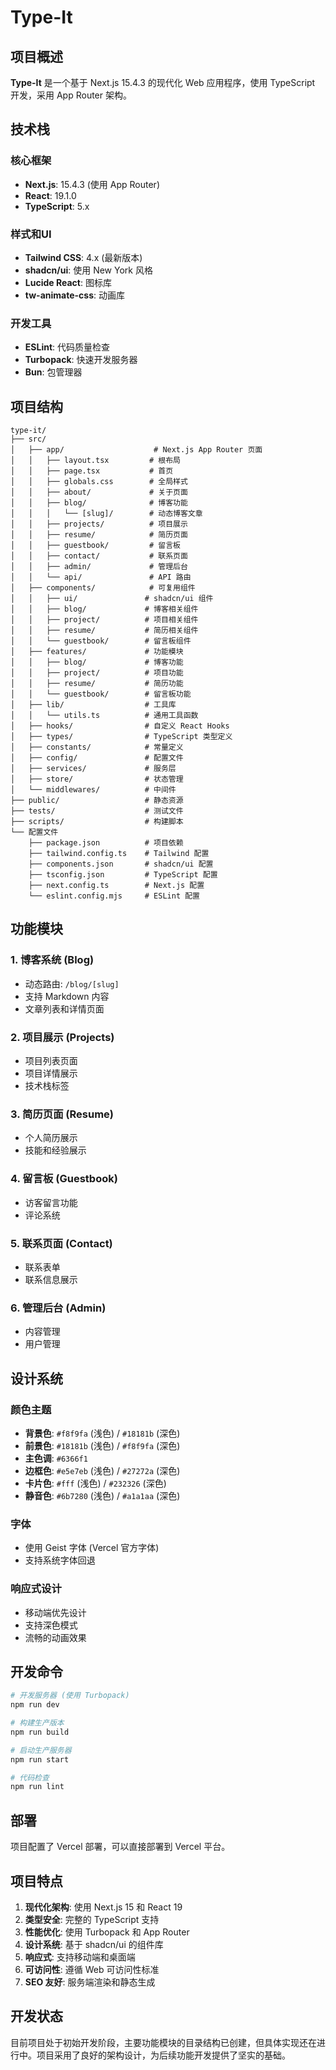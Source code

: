 # Type-It

## 项目概述

**Type-It** 是一个基于 Next.js 15.4.3 的现代化 Web 应用程序，使用 TypeScript 开发，采用 App Router 架构。

## 技术栈

### 核心框架
- **Next.js**: 15.4.3 (使用 App Router)
- **React**: 19.1.0
- **TypeScript**: 5.x

### 样式和UI
- **Tailwind CSS**: 4.x (最新版本)
- **shadcn/ui**: 使用 New York 风格
- **Lucide React**: 图标库
- **tw-animate-css**: 动画库

### 开发工具
- **ESLint**: 代码质量检查
- **Turbopack**: 快速开发服务器
- **Bun**: 包管理器

## 项目结构

```
type-it/
├── src/
│   ├── app/                    # Next.js App Router 页面
│   │   ├── layout.tsx         # 根布局
│   │   ├── page.tsx           # 首页
│   │   ├── globals.css        # 全局样式
│   │   ├── about/             # 关于页面
│   │   ├── blog/              # 博客功能
│   │   │   └── [slug]/        # 动态博客文章
│   │   ├── projects/          # 项目展示
│   │   ├── resume/            # 简历页面
│   │   ├── guestbook/         # 留言板
│   │   ├── contact/           # 联系页面
│   │   ├── admin/             # 管理后台
│   │   └── api/               # API 路由
│   ├── components/            # 可复用组件
│   │   ├── ui/               # shadcn/ui 组件
│   │   ├── blog/             # 博客相关组件
│   │   ├── project/          # 项目相关组件
│   │   ├── resume/           # 简历相关组件
│   │   └── guestbook/        # 留言板组件
│   ├── features/             # 功能模块
│   │   ├── blog/             # 博客功能
│   │   ├── project/          # 项目功能
│   │   ├── resume/           # 简历功能
│   │   └── guestbook/        # 留言板功能
│   ├── lib/                  # 工具库
│   │   └── utils.ts          # 通用工具函数
│   ├── hooks/                # 自定义 React Hooks
│   ├── types/                # TypeScript 类型定义
│   ├── constants/            # 常量定义
│   ├── config/               # 配置文件
│   ├── services/             # 服务层
│   ├── store/                # 状态管理
│   └── middlewares/          # 中间件
├── public/                   # 静态资源
├── tests/                    # 测试文件
├── scripts/                  # 构建脚本
└── 配置文件
    ├── package.json          # 项目依赖
    ├── tailwind.config.ts    # Tailwind 配置
    ├── components.json       # shadcn/ui 配置
    ├── tsconfig.json         # TypeScript 配置
    ├── next.config.ts        # Next.js 配置
    └── eslint.config.mjs     # ESLint 配置
```

## 功能模块

### 1. 博客系统 (Blog)
- 动态路由: `/blog/[slug]`
- 支持 Markdown 内容
- 文章列表和详情页面

### 2. 项目展示 (Projects)
- 项目列表页面
- 项目详情展示
- 技术栈标签

### 3. 简历页面 (Resume)
- 个人简历展示
- 技能和经验展示

### 4. 留言板 (Guestbook)
- 访客留言功能
- 评论系统

### 5. 联系页面 (Contact)
- 联系表单
- 联系信息展示

### 6. 管理后台 (Admin)
- 内容管理
- 用户管理

## 设计系统

### 颜色主题
- **背景色**: `#f8f9fa` (浅色) / `#18181b` (深色)
- **前景色**: `#18181b` (浅色) / `#f8f9fa` (深色)
- **主色调**: `#6366f1`
- **边框色**: `#e5e7eb` (浅色) / `#27272a` (深色)
- **卡片色**: `#fff` (浅色) / `#232326` (深色)
- **静音色**: `#6b7280` (浅色) / `#a1a1aa` (深色)

### 字体
- 使用 Geist 字体 (Vercel 官方字体)
- 支持系统字体回退

### 响应式设计
- 移动端优先设计
- 支持深色模式
- 流畅的动画效果

## 开发命令

```bash
# 开发服务器 (使用 Turbopack)
npm run dev

# 构建生产版本
npm run build

# 启动生产服务器
npm run start

# 代码检查
npm run lint
```

## 部署

项目配置了 Vercel 部署，可以直接部署到 Vercel 平台。

## 项目特点

1. **现代化架构**: 使用 Next.js 15 和 React 19
2. **类型安全**: 完整的 TypeScript 支持
3. **性能优化**: 使用 Turbopack 和 App Router
4. **设计系统**: 基于 shadcn/ui 的组件库
5. **响应式**: 支持移动端和桌面端
6. **可访问性**: 遵循 Web 可访问性标准
7. **SEO 友好**: 服务端渲染和静态生成

## 开发状态

目前项目处于初始开发阶段，主要功能模块的目录结构已创建，但具体实现还在进行中。项目采用了良好的架构设计，为后续功能开发提供了坚实的基础。 